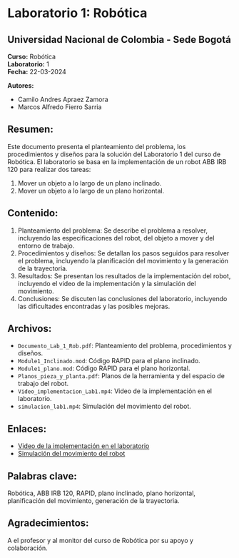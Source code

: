 # Laboratorio 1: Robótica
## Universidad Nacional de Colombia - Sede Bogotá

**Curso:** Robótica  
**Laboratorio:** 1  
**Fecha:** 22-03-2024

**Autores:**
- Camilo Andres Apraez Zamora
- Marcos Alfredo Fierro Sarria

## Resumen:
Este documento presenta el planteamiento del problema, los procedimientos y diseños para la solución del Laboratorio 1 del curso de Robótica. El laboratorio se basa en la implementación de un robot ABB IRB 120 para realizar dos tareas:

1. Mover un objeto a lo largo de un plano inclinado.
2. Mover un objeto a lo largo de un plano horizontal.

## Contenido:
1. Planteamiento del problema: Se describe el problema a resolver, incluyendo las especificaciones del robot, del objeto a mover y del entorno de trabajo.
2. Procedimientos y diseños: Se detallan los pasos seguidos para resolver el problema, incluyendo la planificación del movimiento y la generación de la trayectoria.
3. Resultados: Se presentan los resultados de la implementación del robot, incluyendo el video de la implementación y la simulación del movimiento.
4. Conclusiones: Se discuten las conclusiones del laboratorio, incluyendo las dificultades encontradas y las posibles mejoras.

## Archivos:
- `Documento_Lab_1_Rob.pdf`: Planteamiento del problema, procedimientos y diseños.
- `Module1_Inclinado.mod`: Código RAPID para el plano inclinado.
- `Module1_plano.mod`: Código RAPID para el plano horizontal.
- `Planos_pieza_y_planta.pdf`: Planos de la herramienta y del espacio de trabajo del robot.
- `Video_implementacion_Lab1.mp4`: Video de la implementación en el laboratorio.
- `simulacion_lab1.mp4`: Simulación del movimiento del robot.

## Enlaces:
- [Video de la implementación en el laboratorio](https://youtu.be/kRmGVBQr1fY?si=6pn-HKAYcR30e74O)
- [Simulación del movimiento del robot](https://youtu.be/zzn-dADTWsM?si=xtqqDiIT1pLmOegy)

## Palabras clave:
Robótica, ABB IRB 120, RAPID, plano inclinado, plano horizontal, planificación del movimiento, generación de la trayectoria.

## Agradecimientos:
A el profesor y al monitor del curso de Robótica por su apoyo y colaboración.
